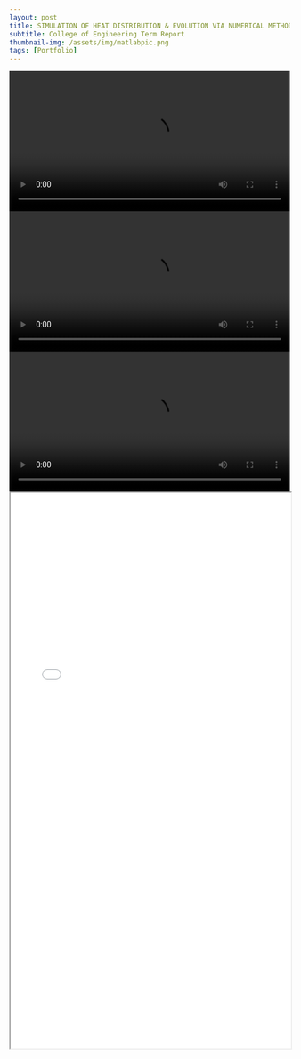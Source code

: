```yaml
---
layout: post
title: SIMULATION OF HEAT DISTRIBUTION & EVOLUTION VIA NUMERICAL METHODS
subtitle: College of Engineering Term Report
thumbnail-img: /assets/img/matlabpic.png
tags: [Portfolio]
---
```


<video width="100%" height="auto" controls>
  <source src="/assets/img/heatmap1.mp4" type="video/mp4">
</video>

<video width="100%" height="auto" controls>
  <source src="/assets/img/heatmap2.mp4" type="video/mp4">
</video>

<video width="100%" height="auto" controls>
  <source src="/assets/img/heatmap3.mp4" type="video/mp4">
</video>

<iframe src="/assets/img/MATLAB Final (1).pdf" width="100%" height="1000px"></iframe>
